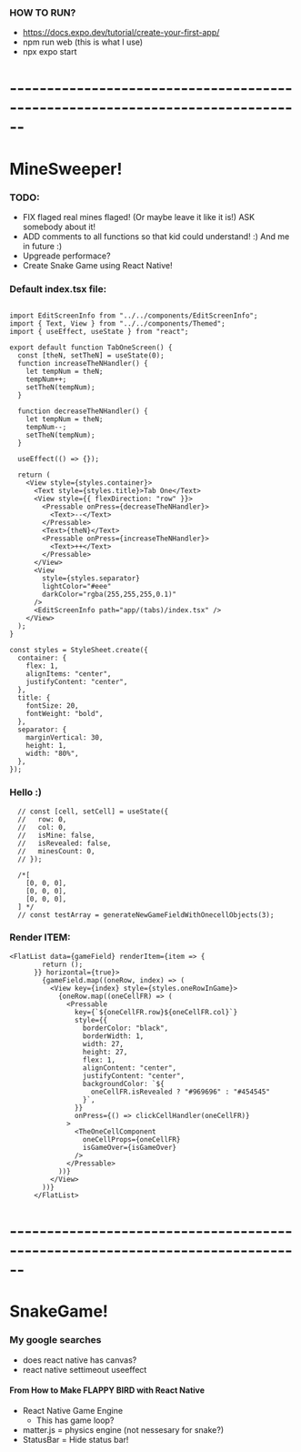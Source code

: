 ### HOW TO RUN?

- https://docs.expo.dev/tutorial/create-your-first-app/
- npm run web (this is what I use)
- npx expo start

# ------------------------------------------------------------------------------

# MineSweeper!

### TODO:

- FIX flaged real mines flaged! (Or maybe leave it like it is!) ASK somebody about it!
- ADD comments to all functions so that kid could understand! :) And me in future :)
- Upgreade performace?
- Create Snake Game using React Native!

### Default index.tsx file:

```import { Pressable, StyleSheet } from "react-native";

import EditScreenInfo from "../../components/EditScreenInfo";
import { Text, View } from "../../components/Themed";
import { useEffect, useState } from "react";

export default function TabOneScreen() {
  const [theN, setTheN] = useState(0);
  function increaseTheNHandler() {
    let tempNum = theN;
    tempNum++;
    setTheN(tempNum);
  }

  function decreaseTheNHandler() {
    let tempNum = theN;
    tempNum--;
    setTheN(tempNum);
  }

  useEffect(() => {});

  return (
    <View style={styles.container}>
      <Text style={styles.title}>Tab One</Text>
      <View style={{ flexDirection: "row" }}>
        <Pressable onPress={decreaseTheNHandler}>
          <Text>--</Text>
        </Pressable>
        <Text>{theN}</Text>
        <Pressable onPress={increaseTheNHandler}>
          <Text>++</Text>
        </Pressable>
      </View>
      <View
        style={styles.separator}
        lightColor="#eee"
        darkColor="rgba(255,255,255,0.1)"
      />
      <EditScreenInfo path="app/(tabs)/index.tsx" />
    </View>
  );
}

const styles = StyleSheet.create({
  container: {
    flex: 1,
    alignItems: "center",
    justifyContent: "center",
  },
  title: {
    fontSize: 20,
    fontWeight: "bold",
  },
  separator: {
    marginVertical: 30,
    height: 1,
    width: "80%",
  },
});
```

### Hello :)

```
  // const [cell, setCell] = useState({
  //   row: 0,
  //   col: 0,
  //   isMine: false,
  //   isRevealed: false,
  //   minesCount: 0,
  // });

  /*[
    [0, 0, 0],
    [0, 0, 0],
    [0, 0, 0],
  ] */
  // const testArray = generateNewGameFieldWithOnecellObjects(3);

```

### Render ITEM:

```
<FlatList data={gameField} renderItem={item => {
        return ();
      }} horizontal={true}>
        {gameField.map((oneRow, index) => (
          <View key={index} style={styles.oneRowInGame}>
            {oneRow.map((oneCellFR) => (
              <Pressable
                key={`${oneCellFR.row}${oneCellFR.col}`}
                style={{
                  borderColor: "black",
                  borderWidth: 1,
                  width: 27,
                  height: 27,
                  flex: 1,
                  alignContent: "center",
                  justifyContent: "center",
                  backgroundColor: `${
                    oneCellFR.isRevealed ? "#969696" : "#454545"
                  }`,
                }}
                onPress={() => clickCellHandler(oneCellFR)}
              >
                <TheOneCellComponent
                  oneCellProps={oneCellFR}
                  isGameOver={isGameOver}
                />
              </Pressable>
            ))}
          </View>
        ))}
      </FlatList>
```

# ------------------------------------------------------------------------------

# SnakeGame!

### My google searches

- does react native has canvas?
- react native settimeout useeffect

#### From How to Make FLAPPY BIRD with React Native

- React Native Game Engine
  - This has game loop?
- matter.js = physics engine (not nessesary for snake?)
- StatusBar = Hide status bar!
